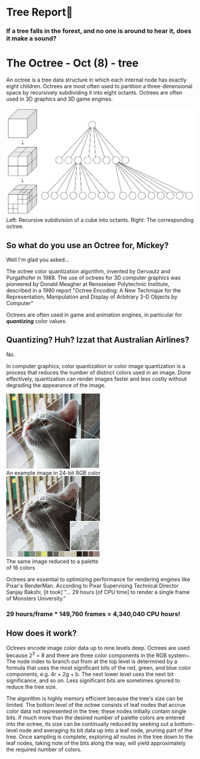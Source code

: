 # Tree Report🌲
### If a tree falls in the forest, and no one is around to hear it, does it make a sound?

# The Octree - Oct (8) - tree
An octree is a tree data structure in which each internal node has exactly eight children. Octrees are most often used to partition a three-dimensional space by recursively subdividing it into eight octants. Octrees are often used in 3D graphics and 3D game engines.

![Octree](/img/Octree2.svg "Octree")
Left: Recursive subdivision of a cube into octants. Right: The corresponding octree.
## So what do you use an Octree for, Mickey?

Well I'm glad you asked...

The octree color quantization algorithm, invented by Gervautz and Purgathofer in 1988. The use of octrees for 3D computer graphics was pioneered by Donald Meagher at Rensselaer Polytechnic Institute, described in a 1980 report "Octree Encoding: A New Technique for the Representation, Manipulation and Display of Arbitrary 3-D Objects by Computer"

Octrees are often used in game and animation engines, in particular for ***quantizing*** color values.

## Quantizing? Huh? Izzat that Australian Airlines?

No.

In computer graphics, color quantization or color image quantization is a process that reduces the number of distinct colors used in an image. Done effectively, quantization can render images faster and less costly without degrading the appearance of the image.

![Undithered](img/Dithering_example_undithered.png "24 bit Image")  
  An example image in 24-bit RGB color  
![Dithered](img/Dithering_example_undithered_16color_palette.png  "Image reduced to 16 bit palette")  
  The same image reduced to a palette   
  of 16 colors

Octrees are essential to optimizing performance for rendering engines like Pixar's RenderMan. According to Pixar Supervising Technical Director Sanjay Bakshi, [it took] "... 29 hours [of CPU time] to render a single frame of Monsters University." 

### 29 hours/frame * 149,760 frames = 4,340,040 CPU hours! 

## How does it work?

Octrees encode image color data up to nine levels deep. Octrees are used because 2<sup>3</sup> = 8 and there are three color components in the RGB system~. The node index to branch out from at the top level is determined by a formula that uses the most significant bits of the red, green, and blue color components, e.g. 4r + 2g + b. The next lower level uses the next bit significance, and so on. Less significant bits are sometimes ignored to reduce the tree size.

The algorithm is highly memory efficient because the tree's size can be limited. The bottom level of the octree consists of leaf nodes that accrue color data not represented in the tree; these nodes initially contain single bits. If much more than the desired number of palette colors are entered into the octree, its size can be continually reduced by seeking out a bottom-level node and averaging its bit data up into a leaf node, pruning part of the tree. Once sampling is complete, exploring all routes in the tree down to the leaf nodes, taking note of the bits along the way, will yield approximately the required number of colors.

